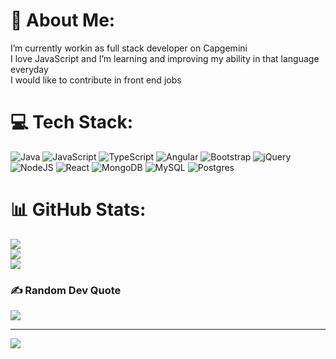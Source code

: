 # 💫 About Me:
I’m currently workin as full stack developer on Capgemini <br>I love JavaScript and I’m learning and improving my ability in that language everyday <br>I would like to contribute in front end jobs 


# 💻 Tech Stack:
![Java](https://img.shields.io/badge/java-%23ED8B00.svg?style=plastic&logo=java&logoColor=white) ![JavaScript](https://img.shields.io/badge/javascript-%23323330.svg?style=plastic&logo=javascript&logoColor=%23F7DF1E) ![TypeScript](https://img.shields.io/badge/typescript-%23007ACC.svg?style=plastic&logo=typescript&logoColor=white) ![Angular](https://img.shields.io/badge/angular-%23DD0031.svg?style=plastic&logo=angular&logoColor=white) ![Bootstrap](https://img.shields.io/badge/bootstrap-%23563D7C.svg?style=plastic&logo=bootstrap&logoColor=white) ![jQuery](https://img.shields.io/badge/jquery-%230769AD.svg?style=plastic&logo=jquery&logoColor=white) ![NodeJS](https://img.shields.io/badge/node.js-6DA55F?style=plastic&logo=node.js&logoColor=white) ![React](https://img.shields.io/badge/react-%2320232a.svg?style=plastic&logo=react&logoColor=%2361DAFB) ![MongoDB](https://img.shields.io/badge/MongoDB-%234ea94b.svg?style=plastic&logo=mongodb&logoColor=white) ![MySQL](https://img.shields.io/badge/mysql-%2300f.svg?style=plastic&logo=mysql&logoColor=white) ![Postgres](https://img.shields.io/badge/postgres-%23316192.svg?style=plastic&logo=postgresql&logoColor=white)
# 📊 GitHub Stats:

![](https://github-readme-stats.vercel-sigma-five.app/api?username=SammyJr21&theme=react&hide_border=false&include_all_commits=false&count_private=true)<br/>
![](https://github-readme-streak-stats.herokuapp.com/?user=SammyJr21&theme=react&hide_border=false)<br/>
![](https://github-readme-stats.vercel-sigma-five.app/api/top-langs/?username=SammyJr21&theme=react&hide_border=false&include_all_commits=false&count_private=true&layout=compact)

### ✍️ Random Dev Quote
![](https://quotes-github-readme.vercel.app/api?type=horizontal&theme=radical)

---
[![](https://visitcount.itsvg.in/api?id=SammyJr21&icon=5&color=1)](https://visitcount.itsvg.in)

<!-- Proudly created with GPRM ( https://gprm.itsvg.in ) -->
